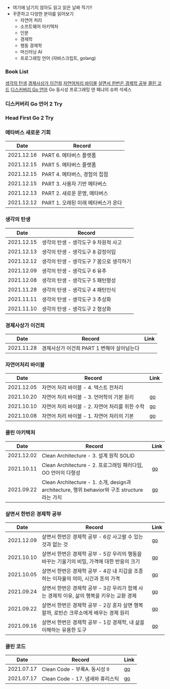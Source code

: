 - 여기에 남기지 않아도 읽고 읽은 날짜 적기!! 
- 꾸준하고 다양한 분야를 읽어보기 
  - 자연어 처리
  - 소프트웨어 아키텍처
  - 인문 
  - 경제학 
  - 행동 경제학
  - 머신러닝 AI
  - 프로그래밍 언어 (자바스크립트, golang) 

### Book List

<u>[생각의 탄생](#생각의-탄생)</u>  <u>[경제사상가 이건희](#경제사상가-이건희)</u>  <u>[자연어처리 바이블](#자연어처리-바이블)</u>  <u>[살면서 한번은 경제학 공부](#살면서-한번은-경제학-공부)</u>  <u>[클린 코드](#클린-코드)</u> <u>디스커버리 Go 언어</u> Go 동시성 프로그래밍 댄 페냐의 슈퍼 석세스

### 디스커버리 Go 언어 2 Try

### Head First Go 2 Try

### 메타버스 새로운 기회

| Date       | Record                              |
| ---------- | ----------------------------------- |
| 2021.12.16 | PART 6. 메타버스 플랫폼             |
| 2021.12.15 | PART 5. 메타버스 플랫폼             |
| 2021.12.15 | PART 4. 메타버스, 경험의 접점       |
| 2021.12.15 | PART 3. 사용자 기반 메타버스        |
| 2021.12.13 | PART 2. 새로운 문명, 메타버스       |
| 2021.12.12 | PART 1. 오래된 미래 메타버스가 온다 |

### 생각의 탄생

| Date       | Record                                   |
| ---------- | ---------------------------------------- |
| 2021.12.15 | 생각의 탄생 - 생각도구 9 차원적 사고     |
| 2021.12.13 | 생각의 탄생 - 생각도구 8 감정이입        |
| 2021.12.12 | 생각의 탄생 - 생각도구 7 몸으로 생각하기 |
| 2021.12.09 | 생각의 탄생 - 생각도구 6 유추            |
| 2021.12.08 | 생각의 탄생 - 생각도구 5 패턴형성        |
| 2021.11.28 | 생각의 탄생 - 생각도구 4  패턴인식       |
| 2021.11.11 | 생각의 탄생 - 생각도구 3 추상화          |
| 2021.11.10 | 생각의 탄생 - 생각도구 2 형상화          |

### 경제사상가 이건희

| Date       | Record                                     | Link |
| ---------- | ------------------------------------------ | ---- |
| 2021.11.28 | 경제사상가 이건희 PART 1 변해야 살아남는다 |      |

### 자연어처리 바이블

| Date       | Record                                          | Link                                                         |
| ---------- | ----------------------------------------------- | ------------------------------------------------------------ |
| 2021.12.05 | 자연어 처리 바이블 - 4. 텍스트 전처리           |                                                              |
| 2021.10.20 | 자연어 처리 바이블 - 3. 언어학의 기본 원리      | [go](https://github.com/ruslanlvivsky/TIL/blob/main/book/natural-language-processing-bible/chapter03.md) |
| 2021.10.10 | 자연어 처리 바이블 - 2. 자연어 처리를 위한 수학 | [go](https://github.com/ruslanlvivsky/TIL/blob/main/book/natural-language-processing-bible/chapter02.md) |
| 2021.10.08 | 자연어 처리 바이블 - 1. 자연어 처리의 기본      | [go](https://github.com/ruslanlvivsky/TIL/blob/main/book/natural-language-processing-bible/chapter01.md) |

### 클린 아키텍처

| Date       | Record                                                       | Link                                                         |
| ---------- | ------------------------------------------------------------ | ------------------------------------------------------------ |
| 2021.12.02 | Clean Architecture - 3. 설계 원칙 SOLID                      |                                                              |
| 2021.10.11 | Clean Architecture - 2. 프로그래밍 패러다임, OO 언어의 다형성 | [go](https://github.com/ruslanlvivsky/TIL/blob/main/book/Clean_Architecture/02_programming_paradigm.md) |
| 2021.09.22 | Clean Architecture - 1. 소개, design과 architecture, 행위 behavior와 구조 structure 라는 가치 | [go](https://github.com/jinsuSang/TIL/blob/main/book/Clean_Architecture/01_intro.md) |

### 살면서 한번은 경제학 공부

| Date       | Record                                                       | Link                                                         |
| ---------- | ------------------------------------------------------------ | ------------------------------------------------------------ |
| 2021.12.09 | 살면서 한번은 경제학 공부 - 6강 사고팔 수 있는 것과 없는 것  | [go](https://github.com/jinsuSang/TIL/blob/main/book/studying_economics_once_in_my_life/studying_economics_once_in_my_life.md) |
| 2021.10.10 | 살면서 한번은 경제학 공부 - 5강 우리의 행동을 바꾸는 기울기의 비밀, 가격에 대한 반응의 크기 | [go](https://github.com/jinsuSang/TIL/blob/main/book/studying_economics_once_in_my_life/studying_economics_once_in_my_life.md) |
| 2021.10.05 | 살면서 한번은 경제학 공부 - 4강 내 지갑을 조종하는 이자율의 의미, 시간과 돈의 가격 | [go](https://github.com/jinsuSang/TIL/blob/main/book/studying_economics_once_in_my_life/studying_economics_once_in_my_life.md) |
| 2021.09.24 | 살면서 한번은 경제학 공부 - 3강 우리가 함께 사는 경제적 이유, 삶의 행복을 키우는 교환 경제 | [go](https://github.com/jinsuSang/TIL/blob/main/book/studying_economics_once_in_my_life/studying_economics_once_in_my_life.md) |
| 2021.09.22 | 살면서 한번은 경제학 공부 - 2강 혼자 살면 행복할까, 로빈슨 크루소에게 배우는 경제 원리 | [go](https://github.com/jinsuSang/TIL/blob/main/book/studying_economics_once_in_my_life/studying_economics_once_in_my_life.md) |
| 2021.09.16 | 살면서 한번은 경제학 공부 - 1강 경제학, 내 삶을 이해하는 유용한 도구 | [go](https://github.com/jinsuSang/TIL/blob/main/book/studying_economics_once_in_my_life/studying_economics_once_in_my_life.md) |

### 클린 코드

| Date       | Record                           | Link                                                         |
| ---------- | -------------------------------- | ------------------------------------------------------------ |
| 2021.07.17 | Clean Code - 부록A. 동시성 II    | [go](https://github.com/jinsuSang/TIL/blob/main/book/Clean_Code/%EB%B6%80%EB%A1%9DA.%20%EB%8F%99%EC%8B%9C%EC%84%B1%20II.md) |
| 2021.07.17 | Clean Code - 17. 냄새와 휴리스틱 | [go](https://github.com/jinsuSang/TIL/blob/main/book/Clean_Code/17.%20%EB%83%84%EC%83%88%EC%99%80%20%ED%9C%B4%EB%A6%AC%EC%8A%A4%ED%8B%B1.md) |
